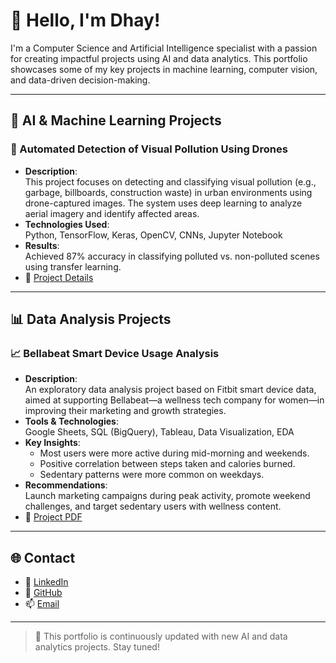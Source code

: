 # 👋 Hello, I'm Dhay!

I'm a Computer Science and Artificial Intelligence specialist with a passion for creating impactful projects using AI and data analytics. This portfolio showcases some of my key projects in machine learning, computer vision, and data-driven decision-making.

---

## 🧠 AI & Machine Learning Projects

### 🔹 Automated Detection of Visual Pollution Using Drones
- **Description**:  
  This project focuses on detecting and classifying visual pollution (e.g., garbage, billboards, construction waste) in urban environments using drone-captured images. The system uses deep learning to analyze aerial imagery and identify affected areas.
- **Technologies Used**:  
  Python, TensorFlow, Keras, OpenCV, CNNs, Jupyter Notebook
- **Results**:  
  Achieved 87% accuracy in classifying polluted vs. non-polluted scenes using transfer learning.
- 🔗 [Project Details](./projects/ai/project1/README.md)

---

## 📊 Data Analysis Projects

### 📈 Bellabeat Smart Device Usage Analysis
- **Description**:  
  An exploratory data analysis project based on Fitbit smart device data, aimed at supporting Bellabeat—a wellness tech company for women—in improving their marketing and growth strategies.
- **Tools & Technologies**:  
  Google Sheets, SQL (BigQuery), Tableau, Data Visualization, EDA
- **Key Insights**:  
  - Most users were more active during mid-morning and weekends.  
  - Positive correlation between steps taken and calories burned.  
  - Sedentary patterns were more common on weekdays.
- **Recommendations**:  
  Launch marketing campaigns during peak activity, promote weekend challenges, and target sedentary users with wellness content.
- 🔗 [Project PDF](./projects/data-analysis/project2/README.md)

---

## 🌐 Contact

- 💼 [LinkedIn](https://www.linkedin.com/in/dhay-alsuwat-09555b1bb/)
- 🐙 [GitHub](https://github.com/22-dhay/my-portfolio)
- 📫 [Email](dhayalsawat@gmail.com)

---

> 🚀 This portfolio is continuously updated with new AI and data analytics projects. Stay tuned!
